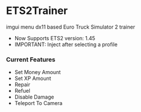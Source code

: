 # ETS2Trainer
imgui menu dx11 based Euro Truck Simulator 2 trainer

* Now Supports ETS2 version: 1.45
* IMPORTANT: Inject after selecting a profile

### Current Features
- Set Money Amount
- Set XP Amount
- Repair
- Refuel
- Disable Damage
- Teleport To Camera
